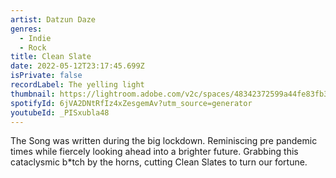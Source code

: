 ```yaml
---
artist: Datzun Daze
genres:
  - Indie
  - Rock
title: Clean Slate
date: 2022-05-12T23:17:45.699Z
isPrivate: false
recordLabel: The yelling light
thumbnail: https://lightroom.adobe.com/v2c/spaces/48342372599a44fe83fb31104706900a/assets/2d2b4b921933a97de1ebf16a3a43a6cc/revisions/62ae13a62a014f4d9634f8612c782faf/renditions/7c0b8c8b500d5d75ed16fdc31ab65469
spotifyId: 6jVA2DNtRfIz4xZesgemAv?utm_source=generator
youtubeId: _PISxubla48
---
```

The Song was written during the big lockdown. Reminiscing pre pandemic times while fiercely looking ahead into a brighter future. Grabbing this cataclysmic b*tch by the horns, cutting Clean Slates to turn our fortune.